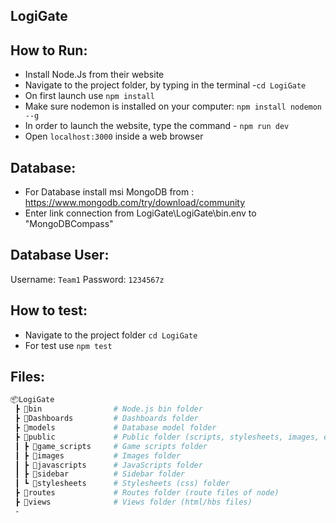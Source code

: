## LogiGate


## How to Run:

- Install Node.Js from their website
- Navigate to the project folder, by typing in the terminal -`cd LogiGate`
- On first launch use `npm install`
- Make sure nodemon is installed on your computer: `npm install nodemon --g`
- In order to launch the website, type the command - `npm run dev`
- Open `localhost:3000` inside a web browser  

## Database:
- For Database install msi MongoDB from : https://www.mongodb.com/try/download/community
- Enter link connection from LogiGate\LogiGate\bin\.env to "MongoDBCompass"

## Database User:
Username: `Team1`
Password: `1234567z`

## How to test:
- Navigate to the project folder `cd LogiGate`
- For test use `npm test`


## Files:

```bash
📦LogiGate
 ┣ 📂bin                # Node.js bin folder
 ┣ 📂Dashboards         # Dashboards folder
 ┣ 📂models             # Database model folder
 ┣ 📂public             # Public folder (scripts, stylesheets, images, etc.)
 ┃ ┣ 📂game_scripts     # Game scripts folder
 ┃ ┣ 📂images           # Images folder
 ┃ ┣ 📂javascripts      # JavaScripts folder
 ┃ ┣ 📂sidebar          # Sidebar folder
 ┃ ┗ 📂stylesheets      # Stylesheets (css) folder
 ┣ 📂routes             # Routes folder (route files of node)
 ┣ 📂views              # Views folder (html/hbs files)
 -
```
